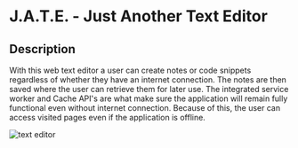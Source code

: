 # J.A.T.E. - Just Another Text Editor

## Description

With this web text editor a user can create notes or code snippets regardless of whether they have an internet connection. The notes are then saved where the user can retrieve them for later use. The integrated service worker and Cache API's are what make sure the application will remain fully functional even without internet connection. Because of this, the user can access visited pages even if the application is offline.


![text editor](https://user-images.githubusercontent.com/110856543/213332907-f3c60fe0-5430-47d4-9edc-ca98818da429.png)
